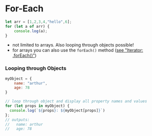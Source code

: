 # For-Each

```js
let arr = [1,2,3,4,"hello",6];
for (let a of arr) {
    console.log(a);
}
```

- not limited to arrays. Also looping through objects possible!
- for arrays you can also use the `forEach()` method ([see "Iterator: .forEach()"](arrays.md#array-functions))

### Looping through Objects

```js
myObject = {
	name: "arthur",
	age: 78
}

// loop through object and display all property names and values
for (let props in myObject) {
  console.log(`${props}: ${myObject[props]}`)
};
// outputs:   
//   name: arthur  
//   age: 78
```

